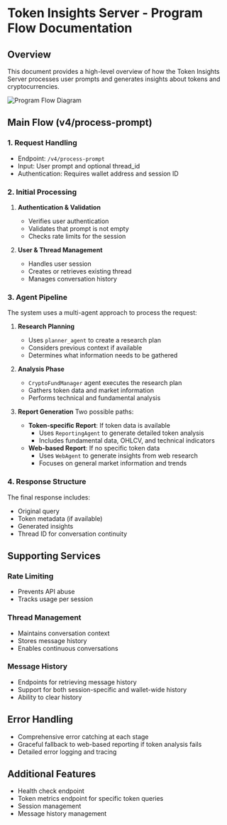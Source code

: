 # Token Insights Server - Program Flow Documentation

## Overview
This document provides a high-level overview of how the Token Insights Server processes user prompts and generates insights about tokens and cryptocurrencies.

![Program Flow Diagram](program_flow_diagram.png)

## Main Flow (v4/process-prompt)

### 1. Request Handling
- Endpoint: `/v4/process-prompt`
- Input: User prompt and optional thread_id
- Authentication: Requires wallet address and session ID

### 2. Initial Processing
1. **Authentication & Validation**
   - Verifies user authentication
   - Validates that prompt is not empty
   - Checks rate limits for the session

2. **User & Thread Management**
   - Handles user session
   - Creates or retrieves existing thread
   - Manages conversation history

### 3. Agent Pipeline
The system uses a multi-agent approach to process the request:

1. **Research Planning**
   - Uses `planner_agent` to create a research plan
   - Considers previous context if available
   - Determines what information needs to be gathered

2. **Analysis Phase**
   - `CryptoFundManager` agent executes the research plan
   - Gathers token data and market information
   - Performs technical and fundamental analysis

3. **Report Generation**
   Two possible paths:
   - **Token-specific Report**: If token data is available
     - Uses `ReportingAgent` to generate detailed token analysis
     - Includes fundamental data, OHLCV, and technical indicators
   - **Web-based Report**: If no specific token data
     - Uses `WebAgent` to generate insights from web research
     - Focuses on general market information and trends

### 4. Response Structure
The final response includes:
- Original query
- Token metadata (if available)
- Generated insights
- Thread ID for conversation continuity

## Supporting Services

### Rate Limiting
- Prevents API abuse
- Tracks usage per session

### Thread Management
- Maintains conversation context
- Stores message history
- Enables continuous conversations

### Message History
- Endpoints for retrieving message history
- Support for both session-specific and wallet-wide history
- Ability to clear history

## Error Handling
- Comprehensive error catching at each stage
- Graceful fallback to web-based reporting if token analysis fails
- Detailed error logging and tracing

## Additional Features
- Health check endpoint
- Token metrics endpoint for specific token queries
- Session management
- Message history management 